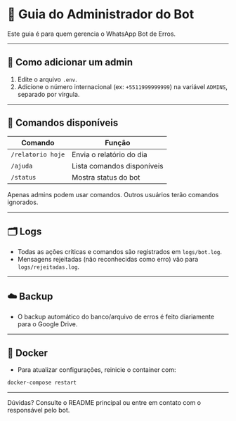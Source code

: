 # 👑 Guia do Administrador do Bot

Este guia é para quem gerencia o WhatsApp Bot de Erros.

---

## 👤 Como adicionar um admin

1. Edite o arquivo `.env`.
2. Adicione o número internacional (ex: `+5511999999999`) na variável `ADMINS`, separado por vírgula.

---

## 💬 Comandos disponíveis

| Comando            | Função                        |
|--------------------|------------------------------|
| `/relatorio hoje`  | Envia o relatório do dia      |
| `/ajuda`           | Lista comandos disponíveis    |
| `/status`          | Mostra status do bot          |

Apenas admins podem usar comandos. Outros usuários terão comandos ignorados.

---

## 🗂️ Logs

- Todas as ações críticas e comandos são registrados em `logs/bot.log`.
- Mensagens rejeitadas (não reconhecidas como erro) vão para `logs/rejeitadas.log`.

---

## ☁️ Backup

- O backup automático do banco/arquivo de erros é feito diariamente para o Google Drive.

---

## 🐳 Docker

- Para atualizar configurações, reinicie o container com:

```sh
docker-compose restart
```

---

Dúvidas? Consulte o README principal ou entre em contato com o responsável pelo bot.
